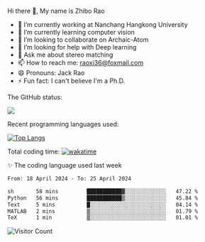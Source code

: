Hi there 👋, My name is Zhibo Rao
- 🔭 I’m currently working at Nanchang Hangkong University
- 🌱 I’m currently learning computer vision
- 👯 I’m looking to collaborate on Archaic-Atom
- 🤔 I’m looking for help with Deep learning
- 💬 Ask me about stereo matching
- 📫 How to reach me: raoxi36@foxmail.com
- 😄 Pronouns: Jack Rao
- ⚡ Fun fact: I can't believe I'm a Ph.D.

The GitHub status:

![](https://github-readme-stats.vercel.app/api?username=ZhiboRao)

Recent programming languages used:

[![Top Langs](https://github-readme-stats.vercel.app/api/top-langs/?username=ZhiboRao&layout=compact)](https://github.com/anuraghazra/github-readme-stats)

Total coding time: [![wakatime](https://wakatime.com/badge/user/51ec5ec7-4742-4243-9eea-732ade32c0b7.svg)](https://wakatime.com/@51ec5ec7-4742-4243-9eea-732ade32c0b7)

✨ The coding language used last week 
<!--START_SECTION:waka-->

```txt
From: 18 April 2024 - To: 25 April 2024

sh       58 mins         ███████████▓░░░░░░░░░░░░░   47.22 %
Python   56 mins         ███████████▒░░░░░░░░░░░░░   45.84 %
Text     5 mins          █░░░░░░░░░░░░░░░░░░░░░░░░   04.14 %
MATLAB   2 mins          ▒░░░░░░░░░░░░░░░░░░░░░░░░   01.79 %
TeX      1 min           ▒░░░░░░░░░░░░░░░░░░░░░░░░   01.01 %
```

<!--END_SECTION:waka-->

![Visitor Count](https://profile-counter.glitch.me/Raohaocheng/count.svg)
